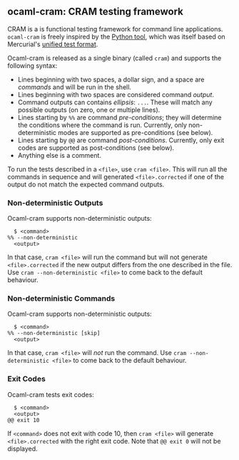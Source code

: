 ## ocaml-cram: CRAM testing framework

CRAM is a is functional testing framework for command line
applications. `ocaml-cram` is freely inspired by the [Python
tool](https://bitheap.org/cram/), which was itself based on
Mercurial's [unified test
format](https://www.selenic.com/blog/?p=663).

Ocaml-cram is released as a single binary (called `cram`) and
supports the following syntax:

- Lines beginning with two spaces, a dollar sign, and a space are
  *commands* and will be run in the shell.
- Lines beginning with two spaces are considered command *output*.
- Command outputs can contains *ellipsis*: `...`. These will
  match any possible outputs (on zero, one or multiple lines).
- Lines starting by `%%` are command *pre-conditions*; they will
  determine the conditions where the command is run. Currently, only
  non-deterministic modes are supported as pre-conditions (see below).
- Lines starting by `@@` are command *post-conditions*. Currently,
  only exit codes are supported as post-conditions (see below).
- Anything else is a comment.

To run the tests described in a `<file>`, use `cram <file>`. This will
run all the commands in sequence and will generated `<file>.corrected`
if one of the output do not match the expected command outputs.

### Non-deterministic Outputs

Ocaml-cram supports non-deterministic outputs:

```
  $ <command>
%% --non-deterministic
  <output>
```

In that case, `cram <file>` will run the command but will not
generate `<file>.corrected` if the new output differs from the one
described in the file. Use `cram --non-deterministic <file>` to come
back to the default behaviour.

### Non-deterministic Commands

Ocaml-cram supports non-deterministic outputs:

```
  $ <command>
%% --non-deterministic [skip]
  <output>
```

In that case, `cram <file>` will *not* run the command. Use `cram
--non-deterministic <file>` to come back to the default behaviour.

### Exit Codes

Ocaml-cram tests exit codes:

```
  $ <command>
  <output>
@@ exit 10
```

If `<command>` does not exit with code 10, then `cram <file>` will
generate `<file>.corrected` with the right exit code. Note that `@@
exit 0` will not be displayed.
